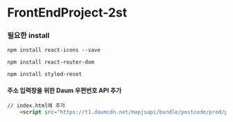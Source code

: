 # FrontEndProject-2st

### 필요한 install

```
npm install react-icons --save

npm install react-router-dom

npm install styled-reset

```

#### 주소 입력창을 위한 Daum 우편번호 API 추가

```html
// index.html에 추가
    <script src="https://t1.daumcdn.net/mapjsapi/bundle/postcode/prod/postcode.v2.js">
```
